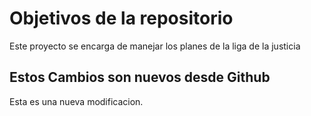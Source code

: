 # Objetivos de la repositorio

Este proyecto se encarga de manejar los planes de la liga de la justicia


## Estos Cambios son nuevos desde Github
Esta es una nueva modificacion.



